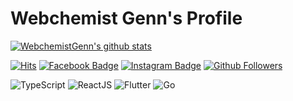# Webchemist Genn's Profile

[![WebchemistGenn's github stats](https://github-readme-stats.vercel.app/api?username=WebchemistGenn&show_icons=true&hide=["issues"])](https://github.com/WebchemistGenn)

[![Hits](https://hits.seeyoufarm.com/api/count/incr/badge.svg?url=https%3A%2F%2Fgithub.com%2FWebchemistGenn%2Fhit-counter)](https://hits.seeyoufarm.com)
[![Facebook Badge](https://img.shields.io/badge/-Facebook-1877f2?style=round-square&logo=facebook&logoColor=white&link=https://www.facebook.com/jhnam88/)](https://www.facebook.com/webchemist.yoon/)
[![Instagram Badge](https://img.shields.io/badge/-Instagram-e4405f?style=round-square&logo=instagram&logoColor=white&link=https://www.instagram.com/jhnam88/)](https://www.instagram.com/webchemist_genn/)
[![Github Followers](https://img.shields.io/github/followers/WebchemistGenn?color=06d6a0&label=Github%20Followers&style=round-square)](https://github.com/WebchemistGenn?tab=followers)

![TypeScript](https://img.shields.io/badge/-TypeScript-000?style=for-the-badge&logo=typescript&logoColor=007ACC)
![ReactJS](https://img.shields.io/badge/-React-000?style=for-the-badge&logo=react&logoColor=61DAFB)
![Flutter](https://img.shields.io/badge/-Flutter-000?style=for-the-badge&logo=flutter&logoColor=29B6F6)
![Go](https://img.shields.io/badge/-Go-000?style=for-the-badge&logo=go&logoColor=00ADD8)
